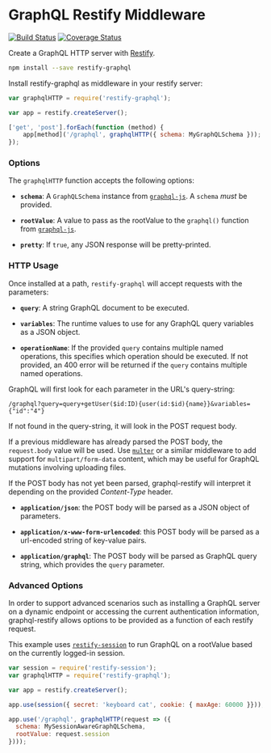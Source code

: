 GraphQL Restify Middleware
==========================

[![Build Status](https://travis-ci.org/netflixui/restify-graphql.svg)](https://travis-ci.org/netflixui/restify-graphql)
[![Coverage Status](https://coveralls.io/repos/netflixui/restify-graphql/badge.svg?branch=master&service=github)](https://coveralls.io/github/netflixui/restify-graphql?branch=master)

Create a GraphQL HTTP server with [Restify](http://mcavage.me/node-restify/).

```sh
npm install --save restify-graphql
```

Install restify-graphql as middleware in your restify server:

```js
var graphqlHTTP = require('restify-graphql');

var app = restify.createServer();

['get', 'post'].forEach(function (method) {
	app[method]('/graphql', graphqlHTTP({ schema: MyGraphQLSchema }));
});
```


### Options

The `graphqlHTTP` function accepts the following options:

  * **`schema`**: A `GraphQLSchema` instance from [`graphql-js`][].
    A `schema` *must* be provided.

  * **`rootValue`**: A value to pass as the rootValue to the `graphql()`
    function from [`graphql-js`][].

  * **`pretty`**: If `true`, any JSON response will be pretty-printed.


### HTTP Usage

Once installed at a path, `restify-graphql` will accept requests with
the parameters:

  * **`query`**: A string GraphQL document to be executed.

  * **`variables`**: The runtime values to use for any GraphQL query variables
    as a JSON object.

  * **`operationName`**: If the provided `query` contains multiple named
    operations, this specifies which operation should be executed. If not
    provided, an 400 error will be returned if the `query` contains multiple
    named operations.

GraphQL will first look for each parameter in the URL's query-string:

```
/graphql?query=query+getUser($id:ID){user(id:$id){name}}&variables={"id":"4"}
```

If not found in the query-string, it will look in the POST request body.

If a previous middleware has already parsed the POST body, the `request.body`
value will be used. Use [`multer`][] or a similar middleware to add support
for `multipart/form-data` content, which may be useful for GraphQL mutations
involving uploading files.

If the POST body has not yet been parsed, graphql-restify will interpret it
depending on the provided *Content-Type* header.

  * **`application/json`**: the POST body will be parsed as a JSON
    object of parameters.

  * **`application/x-www-form-urlencoded`**: this POST body will be
    parsed as a url-encoded string of key-value pairs.

  * **`application/graphql`**: The POST body will be parsed as GraphQL
    query string, which provides the `query` parameter.


### Advanced Options

In order to support advanced scenarios such as installing a GraphQL server on a
dynamic endpoint or accessing the current authentication information,
graphql-restify allows options to be provided as a function of each
restify request.

This example uses [`restify-session`][] to run GraphQL on a rootValue based on
the currently logged-in session.

```js
var session = require('restify-session');
var graphqlHTTP = require('restify-graphql');

var app = restify.createServer();

app.use(session({ secret: 'keyboard cat', cookie: { maxAge: 60000 }}));

app.use('/graphql', graphqlHTTP(request => ({
  schema: MySessionAwareGraphQLSchema,
  rootValue: request.session
})));
```

[`graphql-js`]: https://github.com/graphql/graphql-js
[`multer`]: https://github.com/restifyjs/multer
[`restify-session`]: https://github.com/restifyjs/session
